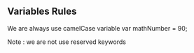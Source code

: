 Variables Rules
---------------------
We are always use camelCase variable
var mathNumber = 90;

Note : we are not use reserved keywords